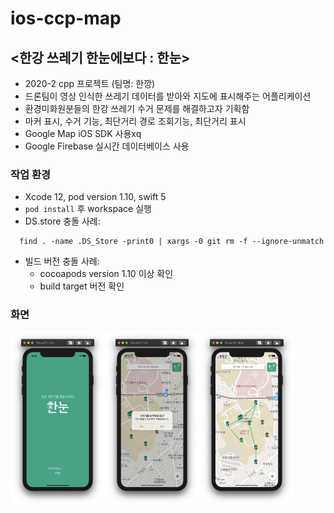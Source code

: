 # ios-ccp-map

## <한강 쓰레기 한눈에보다 : 한눈>
- 2020-2 cpp 프로젝트 (팀명: 한깡)
- 드론팀이 영상 인식한 쓰레기 데이터를 받아와 지도에 표시해주는 어플리케이션
- 환경미화원분들의 한강 쓰레기 수거 문제를 해결하고자 기획함
- 마커 표시, 수거 기능, 최단거리 경로 조회기능, 최단거리 표시
- Google Map iOS SDK 사용xq
- Google Firebase 실시간 데이터베이스 사용


### 작업 환경
- Xcode 12, pod version 1.10, swift 5
- `pod install` 후 workspace 실행
- DS.store 충돌 사례:
```
  find . -name .DS_Store -print0 | xargs -0 git rm -f --ignore-unmatch
```
- 빌드 버전 충돌 사례:
    - cocoapods version 1.10 이상 확인
    - build target 버전 확인 


### 화면
<div style="display:flex; flex-direction:row">
  <img src="./screenshots/첫화면.png" width="30%"/>
  <img src="./screenshots/수거기능.png" width="30%"/>
  <img src="./screenshots/최단거리경로.png" width="30%"/>
</div>
